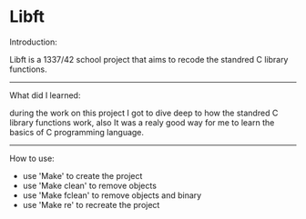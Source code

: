 Libft
=====

Introduction:
  
  Libft is a 1337/42 school project that aims to recode the standred C library functions.

----------------------
What did I learned:

  during the work on this project I got to dive deep to how the standred C library functions work, also It was a realy good way for me to learn the basics   of C programming language.

-------------
How to use:

- use 'Make' to create the project
- use 'Make clean' to remove objects
- use 'Make fclean' to remove objects and binary
- use 'Make re' to recreate the project
